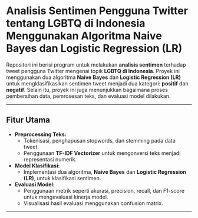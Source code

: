 # **Analisis Sentimen Pengguna Twitter tentang LGBTQ di Indonesia Menggunakan Algoritma Naive Bayes dan Logistic Regression (LR)**

Repositori ini berisi program untuk melakukan **analisis sentimen** terhadap tweet pengguna Twitter mengenai topik **LGBTQ di Indonesia**. Proyek ini menggunakan dua algoritma **Naive Bayes** dan **Logistic Regression (LR)** untuk mengklasifikasikan sentimen tweet menjadi dua kategori: **positif** dan **negatif**. Selain itu, proyek ini juga menunjukkan bagaimana proses pembersihan data, pemrosesan teks, dan evaluasi model dilakukan.

---

## **Fitur Utama**
- **Preprocessing Teks:**
  - Tokenisasi, penghapusan stopwords, dan stemming pada data tweet.
  - Penggunaan **TF-IDF Vectorizer** untuk mengonversi teks menjadi representasi numerik.
- **Model Klasifikasi:**
  - Implementasi dua algoritma, **Naive Bayes** dan **Logistic Regression (LR)**, untuk klasifikasi sentimen.
- **Evaluasi Model:**
  - Penggunaan metrik seperti akurasi, precision, recall, dan F1-score untuk mengevaluasi kinerja model.
  - Visualisasi hasil evaluasi menggunakan confusion matrix.

---

